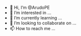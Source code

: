 - 👋 Hi, I’m @ArudoPE
- 👀 I’m interested in ...
- 🌱 I’m currently learning ...
- 💞️ I’m looking to collaborate on ...
- 📫 How to reach me ...

<!---
ArudoPE/ArudoPE is a ✨ special ✨ repository because its `README.md` (this file) appears on your GitHub profile.
You can click the Preview link to take a look at your changes.
--->
